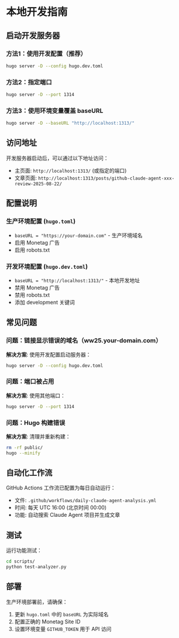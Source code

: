 # 本地开发指南

## 启动开发服务器

### 方法1：使用开发配置（推荐）
```bash
hugo server -D --config hugo.dev.toml
```

### 方法2：指定端口
```bash
hugo server -D --port 1314
```

### 方法3：使用环境变量覆盖 baseURL
```bash
hugo server -D --baseURL "http://localhost:1313/"
```

## 访问地址
开发服务器启动后，可以通过以下地址访问：
- 主页面: `http://localhost:1313/` (或指定的端口)
- 文章页面: `http://localhost:1313/posts/github-claude-agent-xxx-review-2025-08-22/`

## 配置说明

### 生产环境配置 (`hugo.toml`)
- `baseURL = "https://your-domain.com"` - 生产环境域名
- 启用 Monetag 广告
- 启用 robots.txt

### 开发环境配置 (`hugo.dev.toml`)  
- `baseURL = "http://localhost:1313/"` - 本地开发地址
- 禁用 Monetag 广告
- 禁用 robots.txt
- 添加 development 关键词

## 常见问题

### 问题：链接显示错误的域名（ww25.your-domain.com）
**解决方案**: 使用开发配置启动服务器：
```bash
hugo server -D --config hugo.dev.toml
```

### 问题：端口被占用
**解决方案**: 使用其他端口：
```bash
hugo server -D --port 1314
```

### 问题：Hugo 构建错误
**解决方案**: 清理并重新构建：
```bash
rm -rf public/
hugo --minify
```

## 自动化工作流

GitHub Actions 工作流已配置为每日自动运行：
- 文件: `.github/workflows/daily-claude-agent-analysis.yml`
- 时间: 每天 UTC 16:00 (北京时间 00:00)
- 功能: 自动搜索 Claude Agent 项目并生成文章

## 测试

运行功能测试：
```bash
cd scripts/
python test-analyzer.py
```

## 部署

生产环境部署前，请确保：
1. 更新 `hugo.toml` 中的 `baseURL` 为实际域名
2. 配置正确的 Monetag Site ID
3. 设置环境变量 `GITHUB_TOKEN` 用于 API 访问